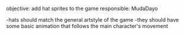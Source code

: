 objective: add hat sprites to the game
responsible: MudaDayo

-hats should match the general artstyle of the game
-they should have some basic animation that follows the main character's movement
